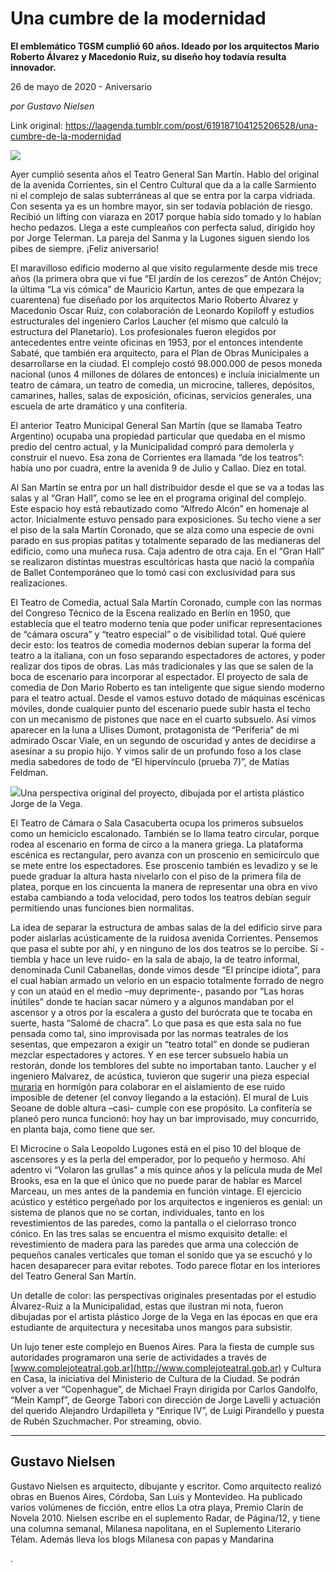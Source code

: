 # Una cumbre de la modernidad

**El emblemático TGSM cumplió 60 años. Ideado por los arquitectos Mario Roberto Álvarez y Macedonio Ruiz, su diseño hoy todavía resulta innovador.**

26 de mayo de 2020 - Aniversario

_por Gustavo Nielsen_

Link original: https://laagenda.tumblr.com/post/619187104125206528/una-cumbre-de-la-modernidad

![](https://64.media.tumblr.com/8970795a4719f1b2026e4fa15ef22ec2/a36b9d8a0ea5141e-bb/s500x750/0df26b680e95a9863792a6e6a41feea963755805.jpg)

Ayer cumplió sesenta años el Teatro General San Martín. Hablo del original de la avenida Corrientes, sin el Centro Cultural que da a la calle Sarmiento ni el complejo de salas subterráneas al que se entra por la carpa vidriada. Con sesenta ya es un hombre mayor, sin ser todavía población de riesgo. Recibió un lifting con viaraza en 2017 porque había sido tomado y lo habían hecho pedazos. Llega a este cumpleaños con perfecta salud, dirigido hoy por Jorge Telerman. La pareja del Sanma y la Lugones siguen siendo los pibes de siempre. ¡Feliz aniversario!

El maravilloso edificio moderno al que visito regularmente desde mis trece años (la primera obra que vi fue “El jardín de los cerezos” de Antón Chéjov; la última “La vis cómica” de Mauricio Kartun, antes de que empezara la cuarentena) fue diseñado por los arquitectos Mario Roberto Álvarez y Macedonio Oscar Ruiz, con colaboración de Leonardo Kopiloff y estudios estructurales del ingeniero Carlos Laucher (el mismo que calculó la estructura del Planetario). Los profesionales fueron elegidos por antecedentes entre veinte oficinas en 1953, por el entonces intendente Sabaté, que también era arquitecto, para el Plan de Obras Municipales a desarrollarse en la ciudad. El complejo costó 98.000.000 de pesos moneda nacional (unos 4 millones de dólares de entonces) e incluía inicialmente un teatro de cámara, un teatro de comedia, un microcine, talleres, depósitos, camarines, halles, salas de exposición, oficinas, servicios generales, una escuela de arte dramático y una confitería. 

El anterior Teatro Municipal General San Martín (que se llamaba Teatro Argentino) ocupaba una propiedad particular que quedaba en el mismo predio del centro actual, y la Municipalidad compró para demolerla y construir el nuevo. Esa zona de Corrientes era llamada “de los teatros”: había uno por cuadra, entre la avenida 9 de Julio y Callao. Diez en total.

Al San Martín se entra por un hall distribuidor desde el que se va a todas las salas y al “Gran Hall”, como se lee en el programa original del complejo. Este espacio hoy está rebautizado como “Alfredo Alcón” en homenaje al actor. Inicialmente estuvo pensado para exposiciones. Su techo viene a ser el piso de la sala Martín Coronado, que se alza como una especie de ovni parado en sus propias patitas y totalmente separado de las medianeras del edificio, como una muñeca rusa. Caja adentro de otra caja. En el “Gran Hall” se realizaron distintas muestras escultóricas hasta que nació la compañía de Ballet Contemporáneo que lo tomó casi con exclusividad para sus realizaciones.

El Teatro de Comedia, actual Sala Martín Coronado, cumple con las normas del Congreso Técnico de la Escena realizado en Berlín en 1950, que establecía que el teatro moderno tenía que poder unificar representaciones de “cámara oscura” y “teatro especial” o de visibilidad total. Qué quiere decir esto: los teatros de comedia modernos debían superar la forma del teatro a la italiana, con un foso separando espectadores de actores, y poder realizar dos tipos de obras. Las más tradicionales y las que se salen de la boca de escenario para incorporar al espectador. El proyecto de sala de comedia de Don Mario Roberto es tan inteligente que sigue siendo moderno para el teatro actual. Desde el vamos estuvo dotado de máquinas escénicas móviles, donde cualquier punto del escenario puede subir hasta el techo con un mecanismo de pistones que nace en el cuarto subsuelo. Así vimos aparecer en la luna a Ulises Dumont, protagonista de “Periferia” de mi admirado Oscar Viale, en un segundo de oscuridad y antes de decidirse a asesinar a su propio hijo. Y vimos salir de un profundo foso a los clase media sabedores de todo de “El hipervínculo (prueba 7)”, de Matías Feldman.     

![](https://64.media.tumblr.com/ee7dcfb8ad996a523a63d46b24ae9c38/a36b9d8a0ea5141e-e3/s500x750/3e3f6bdeaa699de75efa5968c8534ed6570979e7.jpg)Una perspectiva original del proyecto, dibujada por el artista plástico Jorge de la Vega.



El Teatro de Cámara o Sala Casacuberta ocupa los primeros subsuelos como un hemiciclo escalonado. También se lo llama teatro circular, porque rodea al escenario en forma de circo a la manera griega. La plataforma escénica es rectangular, pero avanza con un proscenio en semicírculo que se mete entre los espectadores. Ese proscenio también es levadizo y se le puede graduar la altura hasta nivelarlo con el piso de la primera fila de platea, porque en los cincuenta la manera de representar una obra en vivo estaba cambiando a toda velocidad, pero todos los teatros debían seguir permitiendo unas funciones bien normalitas.

La idea de separar la estructura de ambas salas de la del edificio sirve para poder aislarlas acústicamente de la ruidosa avenida Corrientes. Pensemos que pasa el subte por ahí, y en ninguno de los dos teatros se lo percibe. Sí -tiembla y hace un leve ruido- en la sala de abajo, la de teatro informal, denominada  Cunil Cabanellas, donde vimos desde “El príncipe idiota”, para el cual habían armado un velorio en un espacio totalmente forrado de negro y con un ataúd en el medio –muy deprimente-, pasando por “Las horas inútiles” donde te hacían sacar número y a algunos mandaban por el ascensor y a otros por la escalera a gusto del burócrata que te tocaba en suerte, hasta “Salomé de chacra”. Lo que pasa es que esta sala no fue pensada como tal, sino improvisada por las normas teatrales de los sesentas, que empezaron a exigir un “teatro total” en donde se pudieran mezclar espectadores y actores. Y en ese tercer subsuelo había un restorán, donde los temblores del subte no importaban tanto. Laucher  y el ingeniero Malvarez, de acústica, tuvieron que sugerir una pieza especial [muraria](https://arqueologiaindustrial.files.wordpress.com/2010/06/estratigrafia-muraria.pdf) en hormigón para colaborar en el aislamiento de ese ruido imposible de detener (el convoy llegando a la estación). El mural de Luis Seoane de doble altura –casi- cumple con ese propósito. La confitería se planeó pero nunca funcionó: hoy hay un bar improvisado, muy concurrido, en planta baja, como tiene que ser. 

El Microcine o Sala Leopoldo Lugones está en el piso 10 del bloque de ascensores y es la perla del emperador, por lo pequeño y hermoso. Ahí adentro vi “Volaron las grullas” a mis quince años y la película muda de Mel Brooks, esa en la que el único que no puede parar de hablar es Marcel Marceau, un mes antes de la pandemia en función vintage. El ejercicio acústico y estético pergeñado por los arquitectos e ingenieros es genial: un sistema de planos que no se cortan, individuales, tanto en los revestimientos de las paredes, como la pantalla o el cielorraso tronco cónico. En las tres salas se encuentra el mismo exquisito detalle: el revestimiento de madera para las paredes que arma una colección de pequeños canales verticales que toman el sonido que ya se escuchó y lo hacen desaparecer para evitar rebotes. Todo parece flotar en los interiores del Teatro General San Martín. 

Un detalle de color: las perspectivas originales presentadas por el estudio Álvarez-Ruiz a la Municipalidad, estas que ilustran mi nota, fueron dibujadas por el artista plástico Jorge de la Vega en las épocas en que era estudiante de arquitectura y necesitaba unos mangos para subsistir.

Un lujo tener este complejo en Buenos Aires. Para la fiesta de cumple sus autoridades programaron una serie de actividades a través de [www.complejoteatral.gob.ar](http://www.complejoteatral.gob.ar) y Cultura en Casa, la iniciativa del Ministerio de Cultura de la Ciudad. Se podrán volver a ver “Copenhague”, de Michael Frayn dirigida por Carlos Gandolfo, “Mein Kampf”, de George Tabori con dirección de Jorge Lavelli y actuación del querido Alejandro Urdapilleta y “Enrique IV”, de Luigi Pirandello y puesta de Rubén Szuchmacher. Por streaming, obvio.

  
  


---

Gustavo Nielsen
---------------

Gustavo Nielsen es arquitecto, dibujante y escritor. Como arquitecto realizó obras en Buenos Aires, Córdoba, San Luis y Montevideo. Ha publicado varios volúmenes de ficción, entre ellos La otra playa, Premio Clarín de Novela 2010. Nielsen escribe en el suplemento Radar, de Página/12, y tiene una columna semanal, Milanesa napolitana, en el Suplemento Literario Télam. Además lleva los blogs Milanesa con papas y Mandarina

. 

